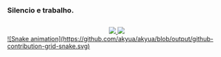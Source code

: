 ### Silencio e trabalho.

##

<div align="center">
  <a href="https://github.com/akyua">
  <img height="180em" src="https://github-readme-stats.vercel.app/api?username=akyua&show_icons=true&theme=midnight-purple&include_all_commits=true&count_private=true"/>
  <img height="160em" src="https://github-readme-stats.vercel.app/api/top-langs/?username=akyua&layout=compact&langs_count=7&theme=midnight-purple"/>
</div>
  
  <div aling="center">
     ![Snake animation](https://github.com/akyua/akyua/blob/output/github-contribution-grid-snake.svg)
    </div>
  
 
    

